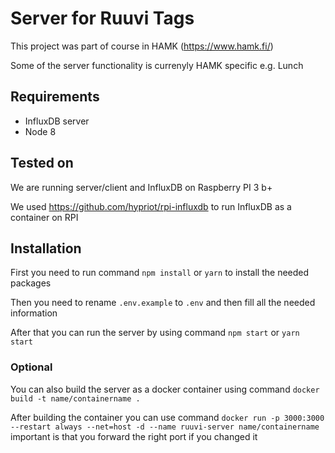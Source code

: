 # Server for Ruuvi Tags

This project was part of course in HAMK (https://www.hamk.fi/)

Some of the server functionality is currenyly HAMK specific e.g. Lunch

## Requirements

- InfluxDB server
- Node 8

## Tested on

We are running server/client and InfluxDB on Raspberry PI 3 b+

We used https://github.com/hypriot/rpi-influxdb to run InfluxDB as a container on RPI

## Installation

First you need to run command `npm install` or `yarn` to install the needed packages

Then you need to rename `.env.example` to `.env` and then fill all the needed information

After that you can run the server by using command `npm start` or `yarn start`

### Optional

You can also build the server as a docker container using command `docker build -t name/containername .`

After building the container you can use command `docker run -p 3000:3000 --restart always --net=host -d --name ruuvi-server name/containername` important is that you forward the right port if you changed it
